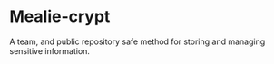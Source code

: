 # Mealie-crypt
A team, and public repository safe method for storing and managing sensitive information.
